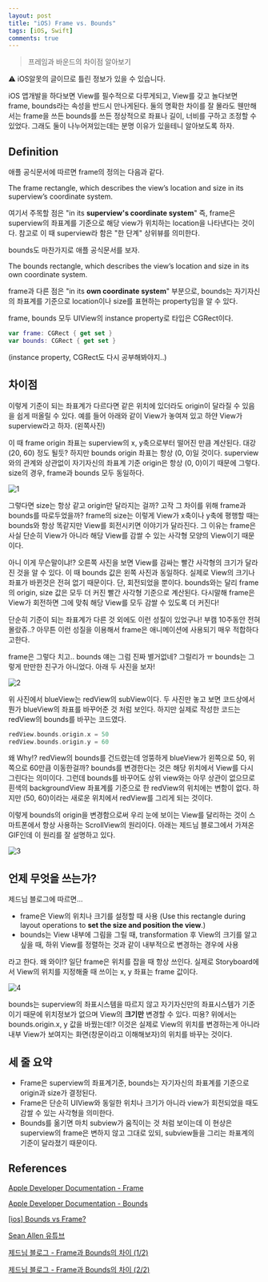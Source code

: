 ```yaml
---
layout: post
title: "iOS) Frame vs. Bounds"
tags: [iOS, Swift]
comments: true
---
```


> 프레임과 바운드의 차이점 알아보기  

⚠ iOS알못의 글이므로 틀린 정보가 있을 수 있습니다.  

iOS 앱개발을 하다보면 View를 필수적으로 다루게되고, View를 갖고 놀다보면 frame, bounds라는 속성을 반드시 만나게된다. 둘의 명확한 차이를 잘 몰라도 웬만해서는 frame을 쓰든 bounds를 쓰든 정상적으로 좌표나 길이, 너비를 구하고 조정할 수 있었다. 그래도 둘이 나누어져있는데는 분명 이유가 있을테니 알아보도록 하자.

## Definition

애플 공식문서에 따르면 frame의 정의는 다음과 같다.

The frame rectangle, which describes the view’s location and size in its superview’s coordinate system.

여기서 주목할 점은 "in its **superview's coordinate system**" 즉, frame은 superview의 좌표계를 기준으로 해당 view가 위치하는 location을 나타낸다는 것이다. 참고로 이 때 superview라 함은 "한 단계" 상위뷰를 의미한다.

bounds도 마찬가지로 애플 공식문서를 보자.

The bounds rectangle, which describes the view’s location and size in its own coordinate system.

frame과 다른 점은 "in its **own coordinate system**" 부분으로, bounds는 자기자신의 좌표계를 기준으로 location이나 size를 표현하는 property임을 알 수 있다.

frame, bounds 모두 UIView의 instance property로 타입은 CGRect이다.

```swift
var frame: CGRect { get set }
var bounds: CGRect { get set }
```

(instance property, CGRect도 다시 공부해봐야지..)

## 차이점

이렇게 기준이 되는 좌표계가 다르다면 같은 위치에 있더라도 origin이 달라질 수 있음을 쉽게 떠올릴 수 있다. 예를 들어 아래와 같이 View가 놓여져 있고 하얀 View가 superview라고 하자. (왼쪽사진)

이 때 frame origin 좌표는 superview의 x, y축으로부터 떨어진 만큼 계산된다. 대강 (20, 60) 정도 될듯? 하지만 bounds origin 좌표는 항상 (0, 0)일 것이다. superview와의 관계와 상관없이 자기자신의 좌표계 기준 origin은 항상 (0, 0)이기 때문에 그렇다. size의 경우, frame과 bounds 모두 동일하다.

![1](https://user-images.githubusercontent.com/35067611/104597528-ca200780-56b8-11eb-911a-534b0350f258.png)

그렇다면 size는 항상 같고 origin만 달라지는 걸까? 고작 그 차이를 위해 frame과 bounds를 따로두었을까? frame의 size는 이렇게 View가 x축이나 y축에 평행할 때는 bounds와 항상 똑같지만 View를 회전시키면 이야기가 달라진다. 그 이유는 frame은 사실 단순히 View가 아니라 해당 View를 감쌀 수 있는 사각형 모양의 View이기 때문이다.

아니 이게 무슨말이냐!? 오른쪽 사진을 보면 View를 감싸는 빨간 사각형의 크기가 달라진 것을 알 수 있다. 이 때 bounds 값은 왼쪽 사진과 동일하다. 실제로 View의 크기나 좌표가 바뀐것은 전혀 없기 때문이다. 단, 회전되었을 뿐이다. bounds와는 달리 frame의 origin, size 값은 모두 더 커진 빨간 사각형 기준으로 계산된다. 다시말해 frame은 View가 회전하면 그에 맞춰 해당 View를 모두 감쌀 수 있도록 더 커진다!

단순히 기준이 되는 좌표계가 다른 것 외에도 이런 성질이 있었구나! 부캠 10주동안 전혀몰랐쥬..? 아무튼 이런 성질을 이용해서 frame은 애니메이션에 사용되기 매우 적합하다고한다.

frame은 그렇다 치고.. bounds 얘는 그럼 진짜 별거없네? 그럴리가 ㅠ bounds는 그렇게 만만한 친구가 아니었다. 아래 두 사진을 보자!

![2](https://user-images.githubusercontent.com/35067611/104597538-cc826180-56b8-11eb-81ea-2b8578d83126.png)

위 사진에서 blueView는 redView의 subView이다. 두 사진만 놓고 보면 코드상에서 뭔가 blueView의 좌표를 바꾸어준 것 처럼 보인다. 하지만 실제로 작성한 코드는 redView의 bounds를 바꾸는 코드였다.

```swift
redView.bounds.origin.x = 50
redView.bounds.origin.y = 60
```

왜 Why!? redView의 bounds를 건드렸는데 엉뚱하게 blueView가 왼쪽으로 50, 위쪽으로 60만큼 이동한걸까? bounds를 변경한다는 것은 해당 위치에서 View를 다시 그린다는 의미이다. 그런데 bounds를 바꾸어도 상위 view와는 아무 상관이 없으므로 흰색의 backgroundView 좌표계를 기준으로 한 redView의 위치에는 변함이 없다. 하지만 (50, 60)이라는 새로운 위치에서 redView를 그리게 되는 것이다.

이렇게 bounds의 origin을 변경함으로써 우리 눈에 보이는 View를 달리하는 것이 스마트폰에서 항상 사용하는 ScrollView의 원리이다. 아래는 제드님 블로그에서 가져온 GIF인데 이 원리를 잘 설명하고 있다.

![3](https://user-images.githubusercontent.com/35067611/104597541-cdb38e80-56b8-11eb-9979-55e91cc6f712.gif)

## 언제 무엇을 쓰는가?

제드님 블로그에 따르면...

- frame은 View의 위치나 크기를 설정할 때 사용 (Use this rectangle during layout operations to **set the size and position the view**.)
- bounds는 View 내부에 그림을 그릴 때, transformation 후 View의 크기를 알고싶을 때, 하위 View를 정렬하는 것과 같이 내부적으로 변경하는 경우에 사용

라고 한다. 왜 와이!? 일단 frame은 위치를 잡을 때 항상 쓰인다. 실제로 Storyboard에서 View의 위치를 지정해줄 때 쓰이는 x, y 좌표는 frame 값이다.

![4](https://user-images.githubusercontent.com/35067611/104597549-cee4bb80-56b8-11eb-8259-4c97f665bb0d.png)

bounds는 superview의 좌표시스템을 따르지 않고 자기자신만의 좌표시스템가 기준이기 때문에 위치정보가 없으며 View의 **크기만** 변경할 수 있다. 띠용? 위에서는 bounds.origin.x, y 값을 바꿨는데!? 이것은 실제로 View의 위치를 변경하는게 아니라 내부 View가 보여지는 화면(창문이라고 이해해보자)의 위치를 바꾸는 것이다.

## 세 줄 요약

- Frame은 superview의 좌표계기준, bounds는 자기자신의 좌표계를 기준으로 origin과 size가 결정된다.
- Frame은 단순히 UIView와 동일한 위치나 크기가 아니라 view가 회전되었을 때도 감쌀 수 있는 사각형을 의미한다.
- Bounds를 옮기면 마치 subview가 움직이는 것 처럼 보이는데 이 현상은 superview의 frame은 변하지 않고 그대로 있되, subview들을 그리는 좌표계의 기준이 달라졌기 때문이다.  

## References

[Apple Developer Documentation - Frame](https://developer.apple.com/documentation/uikit/uiview/1622621-frame)

[Apple Developer Documentation - Bounds](https://developer.apple.com/documentation/uikit/uiview/1622580-bounds)

[[ios] Bounds vs Frame?](https://baked-corn.tistory.com/81)

[Sean Allen 유튜브](https://www.youtube.com/watch?v=Nfzy1qgxSAg&feature=youtu.be)

[제드님 블로그 - Frame과 Bounds의 차이 (1/2)](https://zeddios.tistory.com/203)

[제드님 블로그 - Frame과 Bounds의 차이 (2/2)](https://zeddios.tistory.com/231)
